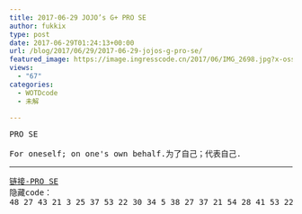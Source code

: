 ```yaml
---
title: 2017-06-29 JOJO’s G+ PRO SE
author: fukkix
type: post
date: 2017-06-29T01:24:13+00:00
url: /blog/2017/06/29/2017-06-29-jojos-g-pro-se/
featured_image: https://image.ingresscode.cn/2017/06/IMG_2698.jpg?x-oss-process=image/resize,m_fill,w_700,h_220
views:
  - "67"
categories:
  - WOTDcode
  - 未解

---
```

<pre>PRO SE

For oneself; on one's own behalf.为了自己；代表自己.<!--more--></pre>

* * *

<pre><a href="https://jojoingresswotd.github.io/2017/19/PROSE.html">链接-PRO SE</a>
隐藏code：
48 27 43 21 3 25 37 53 22 30 34 5 38 27 37 21 54 28 41 53 22 12 43 25 19 27

</pre>